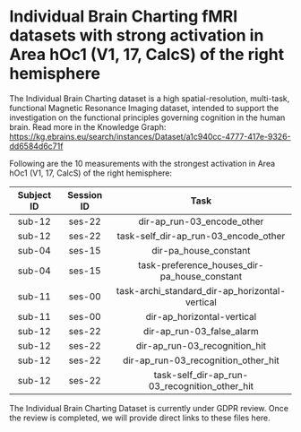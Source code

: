 # Individual Brain Charting fMRI datasets with strong activation in Area hOc1 (V1, 17, CalcS) of the right hemisphere

The Individual Brain Charting dataset is a high spatial-resolution, multi-task, functional Magnetic Resonance Imaging dataset, intended to support the investigation on the functional principles governing cognition in the human brain.
Read more in the Knowledge Graph: https://kg.ebrains.eu/search/instances/Dataset/a1c940cc-4777-417e-9326-dd6584d6c71f

Following are the 10 measurements with the strongest activation in Area hOc1 (V1, 17, CalcS) of the right hemisphere:

| Subject ID | Session ID | Task |
| :-: | :-: | :-: |
| sub-12 | ses-22 | dir-ap_run-03_encode_other|
| sub-12 | ses-22 | task-self_dir-ap_run-03_encode_other|
| sub-04 | ses-15 | dir-pa_house_constant|
| sub-04 | ses-15 | task-preference_houses_dir-pa_house_constant|
| sub-11 | ses-00 | task-archi_standard_dir-ap_horizontal-vertical|
| sub-11 | ses-00 | dir-ap_horizontal-vertical|
| sub-12 | ses-22 | dir-ap_run-03_false_alarm|
| sub-12 | ses-22 | dir-ap_run-03_recognition_hit|
| sub-12 | ses-22 | dir-ap_run-03_recognition_other_hit|
| sub-12 | ses-22 | task-self_dir-ap_run-03_recognition_other_hit|


The Individual Brain Charting Dataset is currently under GDPR review. Once the review is completed, we will provide direct links to these files here.